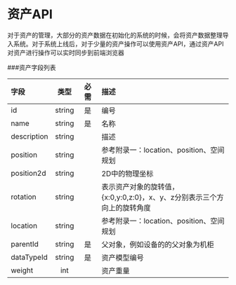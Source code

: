 # 资产API

对于资产的管理，大部分的资产数据在初始化的系统的时候，会将资产数据整理导入系统。对于系统上线后，对于少量的资产操作可以使用资产API，通过资产API对资产进行操作可以实时同步到前端浏览器


###资产字段列表
<style>
table th:nth-child(3) {
    min-width: 30px;
}
</style>

| 字段 | 类型 | 必需 | 描述 |
|:-----|:------:|:-----:|:------------|
|id   |string| 是 |编号|
|name |string| 是 |名称|
|description   |string|  |描述|
|position   |string|  |参考附录一：location、position、空间规划|
|position2d   |string|  |2D中的物理坐标|
|rotation   |string|  |表示资产对象的旋转值，{x:0,y:0,z:0}，x、y、z分别表示三个方向上的旋转角度|
|location   |string|  |参考附录一：location、position、空间规划|
|parentId   |string| 是 |父对象，例如设备的的父对象为机柜|
|dataTypeId   |string| 是 |资产模型编号|
|weight   |int|  |资产重量|
